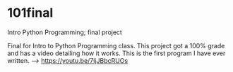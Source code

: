 # 101final
Intro Python Programming; final project

Final for Intro to Python Programming class. This project got a 100% grade and has a video detailing how it works. This is the first program I have ever written.
--> https://youtu.be/7ljJBbcRUOs 
